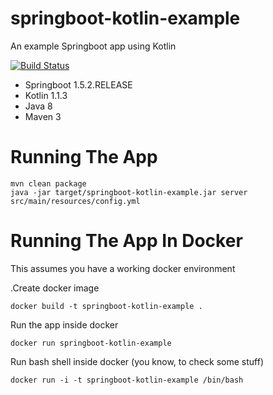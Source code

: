 # springboot-kotlin-example
An example Springboot app using Kotlin

[![Build Status](https://travis-ci.org/jecklgamis/springboot-kotlin-example.svg?branch=master)](https://travis-ci.org/jecklgamis/springboot-kotlin-example)

* Springboot 1.5.2.RELEASE
* Kotlin 1.1.3
* Java 8
* Maven 3

# Running The App
```
mvn clean package
java -jar target/springboot-kotlin-example.jar server src/main/resources/config.yml
```

# Running The App In Docker
This assumes you have a working docker environment

.Create docker image
```
docker build -t springboot-kotlin-example .
```

Run the app inside docker
```
docker run springboot-kotlin-example
```

Run bash shell inside docker (you know, to check some stuff)
```
docker run -i -t springboot-kotlin-example /bin/bash
```

